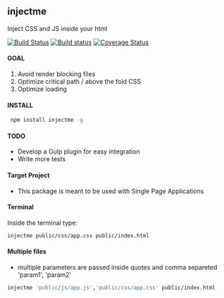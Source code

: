## injectme

Inject CSS and JS inside your html

[![Build Status](https://travis-ci.org/iondrimba/injectme.svg?branch=master)](https://travis-ci.org/iondrimba/injectme) [![Build status](https://ci.appveyor.com/api/projects/status/mkn7bgjjv2een6lc?svg=true)](https://ci.appveyor.com/project/iondrimba/injectme) [![Coverage Status](https://coveralls.io/repos/github/iondrimba/injectme/badge.svg?branch=master)](https://coveralls.io/github/iondrimba/injectme?branch=master)


#### GOAL

1. Avoid render blocking files
2. Optimize critical path / above the fold CSS
3. Optimize loading

#### INSTALL

```sh
 npm install injectme -g
```

#### TODO

* Develop a Gulp plugin for easy integration
* Write more tests

#### Target Project

* This package is meant to be used with Single Page Applications

#### Terminal

Inside the terminal type:

```sh
injectme public/css/app.css public/index.html
```

#### Multiple files

* multiple parameters are passed inside quotes and comma separeted 'param1', 'param2'

```sh
injectme 'public/js/app.js','public/css/app.css' public/index.html
```
